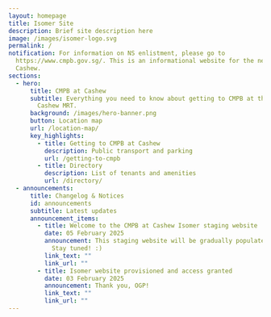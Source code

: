 ```yaml
---
layout: homepage
title: Isomer Site
description: Brief site description here
image: /images/isomer-logo.svg
permalink: /
notification: For information on NS enlistment, please go to
  https://www.cmpb.gov.sg/. This is an informational website for the new CMPB at
  Cashew.
sections:
  - hero:
      title: CMPB at Cashew
      subtitle: Everything you need to know about getting to CMPB at the vicinity of
        Cashew MRT.
      background: /images/hero-banner.png
      button: Location map
      url: /location-map/
      key_highlights:
        - title: Getting to CMPB at Cashew
          description: Public transport and parking
          url: /getting-to-cmpb
        - title: Directory
          description: List of tenants and amenities
          url: /directory/
  - announcements:
      title: Changelog & Notices
      id: announcements
      subtitle: Latest updates
      announcement_items:
        - title: Welcome to the CMPB at Cashew Isomer staging website
          date: 05 February 2025
          announcement: This staging website will be gradually populated with information.
            Stay tuned! :)
          link_text: ""
          link_url: ""
        - title: Isomer website provisioned and access granted
          date: 03 February 2025
          announcement: Thank you, OGP!
          link_text: ""
          link_url: ""
---
```

